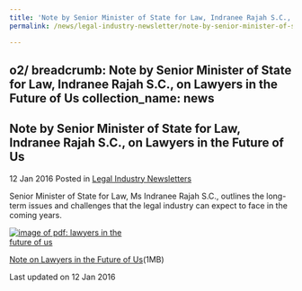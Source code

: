 ```yaml
---
title: 'Note by Senior Minister of State for Law, Indranee Rajah S.C., on Lawyers in the Future of Us'
permalink: /news/legal-industry-newsletter/note-by-senior-minister-of-state-for-law--indranee-rajah-s-c

---
```

o2/
breadcrumb: Note by Senior Minister of State for Law, Indranee Rajah S.C., on Lawyers in the Future of Us
collection_name: news
---

<style>
  .image {width: 200px;}
  .image img {max-width: 100%;}
</style>

Note by Senior Minister of State for Law, Indranee Rajah S.C., on Lawyers in the Future of Us
---

12 Jan 2016 Posted in [Legal Industry Newsletters](/news/legal-industry-newsletters/)

Senior Minister of State for Law, Ms Indranee Rajah S.C., outlines the long-term issues and challenges that the legal industry can expect to face in the coming years.

<div class="image">
  <a href="/files/NoteonLawyersintheFutureofUs.pdf/"><img src="/images/1452595386576.jpg/" alt="image of pdf: lawyers in the future of us"></a>
</div>

<a href="/files/NoteonLawyersintheFutureofUs.pdf/">Note on Lawyers in the Future of Us</a>(1MB)

<p class="right-side-updated">Last updated on 12 Jan 2016</p>
